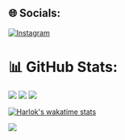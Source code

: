 ## 🌐 Socials:
[![Instagram](https://img.shields.io/badge/Instagram-%23E4405F.svg?logo=Instagram&logoColor=white)](https://instagram.com/maulana_1.0) 

# 📊 GitHub Stats:
![](https://github-readme-stats.vercel.app/api?username=ainxgans&theme=onedark&hide_border=false&include_all_commits=true&count_private=true)
![](https://github-readme-streak-stats.herokuapp.com/?user=ainxgans&theme=onedark&hide_border=false)
![](https://github-readme-stats.vercel.app/api/top-langs/?username=ainxgans&theme=onedark&hide_border=false&include_all_commits=true&count_private=true&layout=compact)

[![Harlok's wakatime stats](https://github-readme-stats.vercel.app/api/wakatime?username=ainxgans)](https://github.com/anuraghazra/github-readme-stats)

[![](https://visitcount.itsvg.in/api?id=ainxgans&icon=0&color=12)](https://visitcount.itsvg.in)

<!-- Proudly created with GPRM ( https://gprm.itsvg.in ) -->
